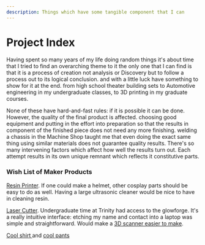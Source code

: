 ```yaml
---
description: Things which have some tangible component that I can
---
```


# Project Index

Having spent so many years  of my life doing random things it's about time that I tried to find an overarching theme to it the only one that I can find is that it is a process of creation not analysis or Discovery but to follow a process out to its logical conclusion.  and with a little luck have something to show for it at the end.  from high school theater building sets to Automotive engineering in my undergraduate classes,  to 3D printing in my graduate courses. 

None of these have hard-and-fast rules: if it is possible it can be done. However, the quality of the final product is affected.  choosing good equipment and putting in the effort into preparation so that the results in component of the finished piece does not need any more finishing. welding  a chassis in  the Machine Shop taught me that even doing the exact same thing using similar materials does not guarantee quality results. There's so many intervening factors which affect how well  the results turn out. Each attempt  results in its own unique remnant  which reflects it constitutive parts. 

### Wish List of Maker Products 

[Resin Printer](https://peopoly.net/products/phenom). If one could make a helmet, other cosplay parts should be easy to do as well. Having a large ultrasonic cleaner would be nice to have in cleaning resin.  

[Laser Cutter](https://glowforge.com/). Undergraduate time at Trinity had access to the glowforge. It's a really intuitive interface: etching my name and contact into a laptop was simple and straightforward. Would make a [3D scanner easier to make](https://hci.rwth-aachen.de/fabscanoriginal).

[Cool shirt ](%20https://coolshirt.com/product/sfi-3-3-rated-2coolfr-water-pants-clearance/)and [cool pants](https://www.advanced-autosports.com/collections/drive-gear/products/cool-suit-system)





